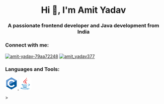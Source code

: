 <h1 align="center">Hi 👋, I'm Amit Yadav</h1>
<h3 align="center">A passionate frontend developer and Java development from India</h3>

<h3 align="left">Connect with me:</h3>
<p align="left">
<a href="https://linkedin.com/in/amit-yadav-79aa72248" target="blank"><img align="center" src="https://raw.githubusercontent.com/rahuldkjain/github-profile-readme-generator/master/src/images/icons/Social/linked-in-alt.svg" alt="amit-yadav-79aa72248" height="30" width="40" /></a>
<a href="https://instagram.com/amit_yadav377" target="blank"><img align="center" src="https://raw.githubusercontent.com/rahuldkjain/github-profile-readme-generator/master/src/images/icons/Social/instagram.svg" alt="amit_yadav377" height="30" width="40" /></a>
</p>

<h3 align="left">Languages and Tools:</h3>
<p align="left"> <a href="https://www.cprogramming.com/" target="_blank" rel="noreferrer"> <img src="https://raw.githubusercontent.com/devicons/devicon/master/icons/c/c-original.svg" alt="c" width="40" height="40"/> </a> <a href="https://www.java.com" target="_blank" rel="noreferrer"> <img src="https://raw.githubusercontent.com/devicons/devicon/master/icons/java/java-original.svg" alt="java" width="40" height="40"/> </a> </p>
>
